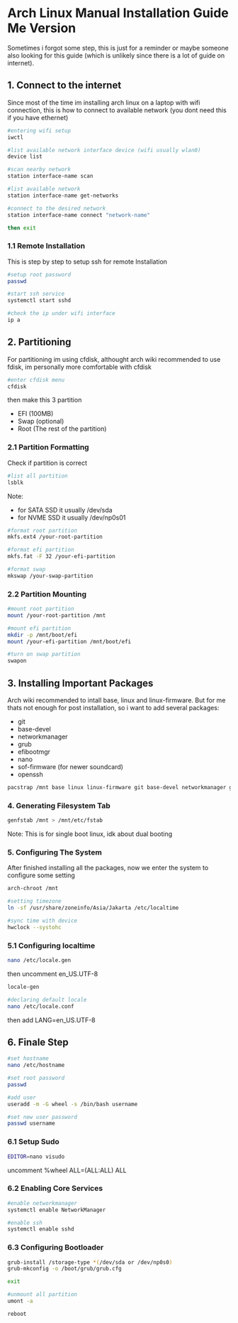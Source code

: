 # Arch Linux Manual Installation Guide Me Version

Sometimes i forgot some step, this is just for a reminder or maybe someone also looking for this guide (which is unlikely since there is a lot of guide on internet).

## 1. Connect to the internet

Since most of the time im installing arch linux on a laptop with wifi connection, this is how to connect to available network (you dont need this if you have ethernet)

```bash
#entering wifi setup
iwctl

#list available network interface device (wifi usually wlan0)
device list

#scan nearby network
station interface-name scan

#list available network
station interface-name get-networks

#connect to the desired network
station interface-name connect "network-name"

then exit
```

### 1.1 Remote Installation

This is step by step to setup ssh for remote Installation

```bash
#setup root password
passwd

#start ssh service
systemctl start sshd

#check the ip under wifi interface
ip a
```

## 2. Partitioning

For partitioning im using cfdisk, althought arch wiki recommended to use fdisk, im personally more comfortable with cfdisk

```bash
#enter cfdisk menu
cfdisk
```
then make this 3 partition
- EFI (100MB)
- Swap (optional)
- Root (The rest of the partition)

### 2.1 Partition Formatting

Check if partition is correct
```bash
#list all partition
lsblk
```
Note:
- for SATA SSD it usually /dev/sda
- for NVME SSD it usually /dev/np0s01

```bash
#format root partition
mkfs.ext4 /your-root-partition

#format efi partition
mkfs.fat -F 32 /your-efi-partition

#format swap
mkswap /your-swap-partition
```

### 2.2 Partition Mounting

```bash
#mount root partition
mount /your-root-partition /mnt

#mount efi partition
mkdir -p /mnt/boot/efi
mount /your-efi-partition /mnt/boot/efi

#turn on swap partition
swapon
```

## 3. Installing Important Packages

Arch wiki recommended to intall base, linux and linux-firmware. But for me thats not enough for post installation, so i want to add several packages:
- git
- base-devel
- networkmanager
- grub
- efibootmgr
- nano
- sof-firmware (for newer soundcard)
- openssh

```bash
pacstrap /mnt base linux linux-firmware git base-devel networkmanager grub efibootmgr nano sof-firmware openssh
```

### 4. Generating Filesystem Tab

```bash
genfstab /mnt > /mnt/etc/fstab
```

Note:
This is for single boot linux, idk about dual booting


### 5. Configuring The System
After finished installing all the packages, now we enter the system to configure some setting

```bash
arch-chroot /mnt

#setting timezone
ln -sf /usr/share/zoneinfo/Asia/Jakarta /etc/localtime

#sync time with device
hwclock --systohc
```

### 5.1 Configuring localtime

```bash
nano /etc/locale.gen
```

then uncomment en_US.UTF-8

```bash
locale-gen

#declaring default locale
nano /etc/locale.conf
```
then add LANG=en_US.UTF-8

## 6. Finale Step

```bash
#set hostname
nano /etc/hostname

#set root password
passwd

#add user
useradd -m -G wheel -s /bin/bash username

#set new user password
passwd username
```

### 6.1 Setup Sudo

```bash
EDITOR=nano visudo
```
uncomment %wheel ALL=(ALL:ALL) ALL

### 6.2 Enabling Core Services

```bash
#enable networkmanager
systemctl enable NetworkManager

#enable ssh
systemctl enable sshd
```

### 6.3 Configuring Bootloader

```bash
grub-install /storage-type *(/dev/sda or /dev/np0s0)
grub-mkconfig -o /boot/grub/grub.cfg

exit
```
```bash
#unmount all partition
umont -a

reboot
```
